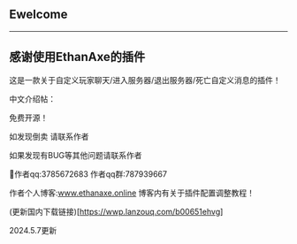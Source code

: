 ## Ewelcome

------

## 感谢使用EthanAxe的插件

这是一款关于自定义玩家聊天/进入服务器/退出服务器/死亡自定义消息的插件！

中文介绍帖：

免费开源！

如发现倒卖 请联系作者

如果发现有BUG等其他问题请联系作者

🐧作者qq:3785672683 作者qq群:787939667

作者个人博客:www.ethanaxe.online 博客内有关于插件配置调整教程！

(更新国内下载链接)[https://wwp.lanzouq.com/b00651ehvg]

2024.5.7更新
